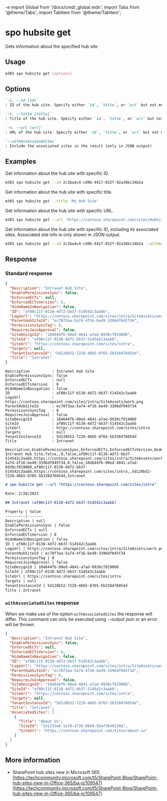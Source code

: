 -e <!-- DISCLAIMER: All secrets, passwords, and sensitive values in this document are examples only and not real credentials. -->
import Global from '/docs/cmd/_global.mdx';
import Tabs from '@theme/Tabs';
import TabItem from '@theme/TabItem';

# spo hubsite get

Gets information about the specified hub site

## Usage

```sh
m365 spo hubsite get [options]
```

## Options

```md definition-list
`-i, --id [id]`
: ID of the hub site. Specify either `id`, `title`, or `url` but not multiple.

`-t, --title [title]`
: Title of the hub site. Specify either `id`, `title`, or `url` but not multiple.

`-u, --url [url]`
: URL of the hub site. Specify either `id`, `title`, or `url` but not multiple.

`--withAssociatedSites`
: Include the associated sites in the result (only in JSON output)
```

<Global />

## Examples

Get information about the hub site with specific ID.

```sh
m365 spo hubsite get --id 2c1ba4c4-cd9b-4417-832f-92a34bc34b2a
```

Get information about the hub site with specific title.

```sh
m365 spo hubsite get --title 'My Hub Site'
```

Get information about the hub site with specific URL.

```sh
m365 spo hubsite get --url 'https://contoso.sharepoint.com/sites/HubSite'
```

Get information about the hub site with specific ID, including its associated sites. Associated site info is only shown in JSON output.

```sh
m365 spo hubsite get --id 2c1ba4c4-cd9b-4417-832f-92a34bc34b2a --withAssociatedSites --output json
```

## Response

### Standard response

<Tabs>
  <TabItem value="JSON">

  ```json
  {
    "Description": "Intranet Hub Site",
    "EnablePermissionsSync": false,
    "EnforcedECTs": null,
    "EnforcedECTsVersion": 0,
    "HideNameInNavigation": false,
    "ID": "af80c11f-0138-4d72-bb37-514542c3aabb",
    "LogoUrl": "https://contoso.sharepoint.com/sites/intra/SiteAssets/work.png",
    "ParentHubSiteId": "ec78f3aa-5a74-4f16-be49-3396df045f34",
    "PermissionsSyncTag": 0,
    "RequiresJoinApproval": false,
    "SiteDesignId": "184644fb-90ed-4841-a7ad-6930cf819060",
    "SiteId": "af80c11f-0138-4d72-bb37-514542c3aabb",
    "SiteUrl": "https://contoso.sharepoint.com/sites/intra",
    "Targets": null,
    "TenantInstanceId": "5d128b52-7228-46b5-8765-5b338476054d",
    "Title": "Intranet"
  }
  ```

  </TabItem>
  <TabItem value="Text">

  ```text
  Description          : Intranet Hub Site
  EnablePermissionsSync: false
  EnforcedECTs         : null
  EnforcedECTsVersion  : 0
  HideNameInNavigation : false
  ID                   : af80c11f-0138-4d72-bb37-514542c3aabb
  LogoUrl              : https://contoso.sharepoint.com/sites/intra/SiteAssets/work.png
  ParentHubSiteId      : ec78f3aa-5a74-4f16-be49-3396df045f34
  PermissionsSyncTag   : 0
  RequiresJoinApproval : false
  SiteDesignId         : 184644fb-90ed-4841-a7ad-6930cf819060
  SiteId               : af80c11f-0138-4d72-bb37-514542c3aabb
  SiteUrl              : https://contoso.sharepoint.com/sites/intra
  Targets              : null
  TenantInstanceId     : 5d128b52-7228-46b5-8765-5b338476054d
  Title                : Intranet
  ```

  </TabItem>
  <TabItem value="CSV">

  ```csv
  Description,EnablePermissionsSync,EnforcedECTs,EnforcedECTsVersion,HideNameInNavigation,ID,LogoUrl,ParentHubSiteId,PermissionsSyncTag,RequiresJoinApproval,SiteDesignId,SiteId,SiteUrl,Targets,TenantInstanceId,Title
  Intranet Hub Site,false,,0,false,af80c11f-0138-4d72-bb37-514542c3aabb,https://contoso.sharepoint.com/sites/intra/SiteAssets/work.png,ec78f3aa-5a74-4f16-be49-3396df045f34,0,false,184644fb-90ed-4841-a7ad-6930cf819060,af80c11f-0138-4d72-bb37-514542c3aabb,https://contoso.sharepoint.com/sites/intra,,5d128b52-7228-46b5-8765-5b338476054d,Intranet
  ```

  </TabItem>
  <TabItem value="Markdown">

  ```md
  # spo hubsite get --url "https://contoso.sharepoint.com/sites/intra"

  Date: 2/20/2023

  ## Intranet (af80c11f-0138-4d72-bb37-514542c3aabb)

  Property | Value
  ---------|-------
  Description | null
  EnablePermissionsSync | false
  EnforcedECTs | null
  EnforcedECTsVersion | 0
  HideNameInNavigation | false
  ID | af80c11f-0138-4d72-bb37-514542c3aabb
  LogoUrl | https://contoso.sharepoint.com/sites/intra/SiteAssets/work.png
  ParentHubSiteId | ec78f3aa-5a74-4f16-be49-3396df045f34
  PermissionsSyncTag | 0
  RequiresJoinApproval | false
  SiteDesignId | 184644fb-90ed-4841-a7ad-6930cf819060
  SiteId | af80c11f-0138-4d72-bb37-514542c3aabb
  SiteUrl | https://contoso.sharepoint.com/sites/intra
  Targets | null
  TenantInstanceId | 5d128b52-7228-46b5-8765-5b338476054d
  Title | Intranet
  ```

  </TabItem>
</Tabs>

### `withAssociatedSites` response

When we make use of the option `withAssociatedSites` the response will differ. This command can only be executed using --output json or an error will be thrown.

<Tabs>
  <TabItem value="JSON">

  ```json
  {
    "Description": "Intranet Hub Site",
    "EnablePermissionsSync": false,
    "EnforcedECTs": null,
    "EnforcedECTsVersion": 0,
    "HideNameInNavigation": false,
    "ID": "af80c11f-0138-4d72-bb37-514542c3aabb",
    "LogoUrl": "https://contoso.sharepoint.com/sites/intra/SiteAssets/work.png",
    "ParentHubSiteId": "ec78f3aa-5a74-4f16-be49-3396df045f34",
    "PermissionsSyncTag": 0,
    "RequiresJoinApproval": false,
    "SiteDesignId": "184644fb-90ed-4841-a7ad-6930cf819060",
    "SiteId": "af80c11f-0138-4d72-bb37-514542c3aabb",
    "SiteUrl": "https://contoso.sharepoint.com/sites/intra",
    "Targets": null,
    "TenantInstanceId": "5d128b52-7228-46b5-8765-5b338476054d",
    "Title": "Intranet",
    "AssociatedSites": [
      {
        "Title": "About Us",
        "SiteId": "1e1232eb-1a78-4726-8bb9-56af3640228d",
        "SiteUrl": "https://contoso.sharepoint.com/sites/about-us"
      }
    ]
  }
  ```

  </TabItem>
</Tabs>

## More information

- SharePoint hub sites new in Microsoft 365: [https://techcommunity.microsoft.com/t5/SharePoint-Blog/SharePoint-hub-sites-new-in-Office-365/ba-p/109547](https://techcommunity.microsoft.com/t5/SharePoint-Blog/SharePoint-hub-sites-new-in-Office-365/ba-p/109547)

